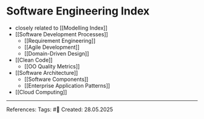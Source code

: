 # Software Engineering Index

- closely related to [[Modelling Index]]
- [[Software Development Processes]]
	- [[Requirement Engineering]]
	- [[Agile Development]]
	-  [[Domain-Driven Design]]
- [[Clean Code]]
	- [[OO Quality Metrics]]
- [[Software Architecture]]
	- [[Software Components]]
	-  [[Enterprise Application Patterns]]
- [[Cloud Computing]]

---

References: 
Tags: #📑 
Created: 28.05.2025